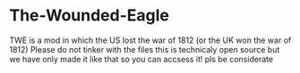 # The-Wounded-Eagle
TWE is a mod in which the US lost the war of 1812 (or the UK won the war of 1812)
Please do not tinker with the files this is technicaly open source but we have only made it like that so you can accsess it!
pls be considerate
